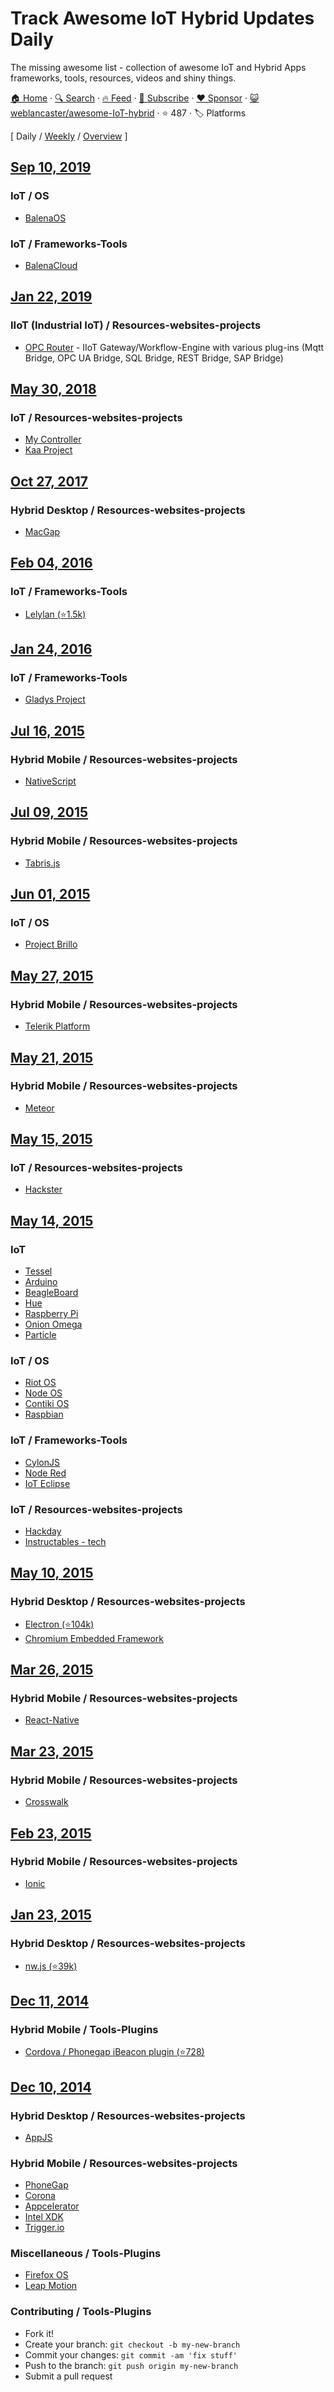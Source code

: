 # Track Awesome IoT Hybrid Updates Daily

The missing awesome list - collection of awesome IoT and Hybrid Apps frameworks, tools, resources, videos and shiny things.

[🏠 Home](/README.md) · [🔍 Search](https://www.trackawesomelist.com/search/) · [🔥 Feed](https://www.trackawesomelist.com/weblancaster/awesome-IoT-hybrid/rss.xml) · [📮 Subscribe](https://trackawesomelist.us17.list-manage.com/subscribe?u=d2f0117aa829c83a63ec63c2f&id=36a103854c) · [❤️  Sponsor](https://github.com/sponsors/theowenyoung) · [😺 weblancaster/awesome-IoT-hybrid](https://github.com/weblancaster/awesome-IoT-hybrid) · ⭐ 487 · 🏷️ Platforms

[ Daily / [Weekly](/content/weblancaster/awesome-IoT-hybrid/week/README.md) / [Overview](/content/weblancaster/awesome-IoT-hybrid/readme/README.md) ]

## [Sep 10, 2019](/content/2019/09/10/README.md)

### IoT / OS

*   [BalenaOS](https://www.balena.io/os/)

### IoT / Frameworks-Tools

*   [BalenaCloud](https://www.balena.io/)

## [Jan 22, 2019](/content/2019/01/22/README.md)

### IIoT (Industrial IoT) / Resources-websites-projects

*   [OPC Router](https://www.opc-router.com/) - IIoT Gateway/Workflow-Engine with various plug-ins (Mqtt Bridge, OPC UA Bridge, SQL Bridge, REST Bridge, SAP Bridge)

## [May 30, 2018](/content/2018/05/30/README.md)

### IoT / Resources-websites-projects

*   [My Controller](https://www.mycontroller.org/#/home)
*   [Kaa Project](https://www.kaaproject.org/)

## [Oct 27, 2017](/content/2017/10/27/README.md)

### Hybrid Desktop / Resources-websites-projects

*   [MacGap](https://github.com/MacGapProject)

## [Feb 04, 2016](/content/2016/02/04/README.md)

### IoT / Frameworks-Tools

*   [Lelylan (⭐1.5k)](https://github.com/lelylan/lelylan)

## [Jan 24, 2016](/content/2016/01/24/README.md)

### IoT / Frameworks-Tools

*   [Gladys Project](http://gladysproject.com)

## [Jul 16, 2015](/content/2015/07/16/README.md)

### Hybrid Mobile / Resources-websites-projects

*   [NativeScript](https://www.nativescript.org/)

## [Jul 09, 2015](/content/2015/07/09/README.md)

### Hybrid Mobile / Resources-websites-projects

*   [Tabris.js](https://tabrisjs.com/)

## [Jun 01, 2015](/content/2015/06/01/README.md)

### IoT / OS

*   [Project Brillo](https://developers.google.com/brillo/)

## [May 27, 2015](/content/2015/05/27/README.md)

### Hybrid Mobile / Resources-websites-projects

*   [Telerik Platform](http://www.telerik.com/platform)

## [May 21, 2015](/content/2015/05/21/README.md)

### Hybrid Mobile / Resources-websites-projects

*   [Meteor](https://www.meteor.com/)

## [May 15, 2015](/content/2015/05/15/README.md)

### IoT / Resources-websites-projects

*   [Hackster](http://www.hackster.io/)

## [May 14, 2015](/content/2015/05/14/README.md)

### IoT

*   [Tessel](https://tessel.io/)
*   [Arduino](http://www.arduino.cc/)
*   [BeagleBoard](http://beagleboard.org/bone)
*   [Hue](http://www.developers.meethue.com/)
*   [Raspberry Pi](https://www.raspberrypi.org/)
*   [Onion Omega](https://www.kickstarter.com/projects/onion/onion-omega-invention-platform-for-the-internet-of/video_share)
*   [Particle](https://www.particle.io/)

### IoT / OS

*   [Riot OS](http://www.riot-os.org/)
*   [Node OS](https://node-os.com/)
*   [Contiki OS](http://www.contiki-os.org/)
*   [Raspbian](http://raspbian.org/)

### IoT / Frameworks-Tools

*   [CylonJS](http://cylonjs.com/)
*   [Node Red](http://nodered.org/)
*   [IoT Eclipse](http://iot.eclipse.org)

### IoT / Resources-websites-projects

*   [Hackday](https://hackaday.io/projects)
*   [Instructables - tech](http://www.instructables.com/tag/type-id/category-technology/)

## [May 10, 2015](/content/2015/05/10/README.md)

### Hybrid Desktop / Resources-websites-projects

*   [Electron (⭐104k)](https://github.com/atom/electron)
*   [Chromium Embedded Framework](https://bitbucket.org/chromiumembedded/cef)

## [Mar 26, 2015](/content/2015/03/26/README.md)

### Hybrid Mobile / Resources-websites-projects

*   [React-Native](http://facebook.github.io/react-native/)

## [Mar 23, 2015](/content/2015/03/23/README.md)

### Hybrid Mobile / Resources-websites-projects

*   [Crosswalk](https://crosswalk-project.org/)

## [Feb 23, 2015](/content/2015/02/23/README.md)

### Hybrid Mobile / Resources-websites-projects

*   [Ionic](http://ionicframework.com/)

## [Jan 23, 2015](/content/2015/01/23/README.md)

### Hybrid Desktop / Resources-websites-projects

*   [nw.js (⭐39k)](https://github.com/nwjs/nw.js)

## [Dec 11, 2014](/content/2014/12/11/README.md)

### Hybrid Mobile / Tools-Plugins

*   [Cordova / Phonegap iBeacon plugin (⭐728)](https://github.com/petermetz/cordova-plugin-ibeacon)

## [Dec 10, 2014](/content/2014/12/10/README.md)

### Hybrid Desktop / Resources-websites-projects

*   [AppJS](http://appjs.com/)

### Hybrid Mobile / Resources-websites-projects

*   [PhoneGap](http://phonegap.com/)
*   [Corona](http://coronalabs.com/)
*   [Appcelerator](http://www.appcelerator.com/)
*   [Intel XDK](https://software.intel.com/en-us/html5/tools)
*   [Trigger.io](https://trigger.io/)

### Miscellaneous / Tools-Plugins

*   [Firefox OS](https://www.mozilla.org/en-US/firefox/os/)
*   [Leap Motion](https://www.leapmotion.com/)

### Contributing / Tools-Plugins

*   Fork it!
*   Create your branch: `git checkout -b my-new-branch`
*   Commit your changes: `git commit -am 'fix stuff'`
*   Push to the branch: `git push origin my-new-branch`
*   Submit a pull request